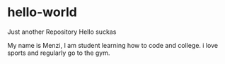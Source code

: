 # hello-world
Just another Repository
Hello suckas

My name is Menzi, I am student learning how to code and college. 
i love sports and regularly go to the gym.
